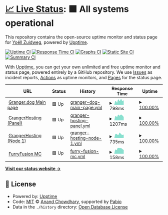 # [📈 Live Status](https://status.granger.dog): <!--live status--> **🟩 All systems operational**

This repository contains the open-source uptime monitor and status page for [Yoëll Zuidweg](granger.dog), powered by [Upptime](https://github.com/upptime/upptime).

[![Uptime CI](https://github.com/GrangerTheDog/StatusMonitor/workflows/Uptime%20CI/badge.svg)](https://github.com/GrangerTheDog/StatusMonitor/actions?query=workflow%3A%22Uptime+CI%22)
[![Response Time CI](https://github.com/GrangerTheDog/StatusMonitor/workflows/Response%20Time%20CI/badge.svg)](https://github.com/GrangerTheDog/StatusMonitor/actions?query=workflow%3A%22Response+Time+CI%22)
[![Graphs CI](https://github.com/GrangerTheDog/StatusMonitor/workflows/Graphs%20CI/badge.svg)](https://github.com/GrangerTheDog/StatusMonitor/actions?query=workflow%3A%22Graphs+CI%22)
[![Static Site CI](https://github.com/GrangerTheDog/StatusMonitor/workflows/Static%20Site%20CI/badge.svg)](https://github.com/GrangerTheDog/StatusMonitor/actions?query=workflow%3A%22Static+Site+CI%22)
[![Summary CI](https://github.com/GrangerTheDog/StatusMonitor/workflows/Summary%20CI/badge.svg)](https://github.com/GrangerTheDog/StatusMonitor/actions?query=workflow%3A%22Summary+CI%22)

With [Upptime](https://upptime.js.org), you can get your own unlimited and free uptime monitor and status page, powered entirely by a GitHub repository. We use [Issues](https://github.com/GrangerTheDog/StatusMonitor/issues) as incident reports, [Actions](https://github.com/GrangerTheDog/StatusMonitor/actions) as uptime monitors, and [Pages](https://status.granger.dog) for the status page.

<!--start: status pages-->
<!-- This summary is generated by Upptime (https://github.com/upptime/upptime) -->
<!-- Do not edit this manually, your changes will be overwritten -->
<!-- prettier-ignore -->
| URL | Status | History | Response Time | Uptime |
| --- | ------ | ------- | ------------- | ------ |
| <img alt="" src="https://icons.duckduckgo.com/ip3/granger.dog.ico" height="13"> [Granger.dog Main page](https://granger.dog) | 🟩 Up | [granger-dog-main-page.yml](https://github.com/GrangerTheDog/StatusMonitor/commits/HEAD/history/granger-dog-main-page.yml) | <details><summary><img alt="Response time graph" src="./graphs/granger-dog-main-page/response-time-week.png" height="20"> 798ms</summary><br><a href="https://status.granger.dog/history/granger-dog-main-page"><img alt="Response time 755" src="https://img.shields.io/endpoint?url=https%3A%2F%2Fraw.githubusercontent.com%2FGrangerTheDog%2FStatusMonitor%2FHEAD%2Fapi%2Fgranger-dog-main-page%2Fresponse-time.json"></a><br><a href="https://status.granger.dog/history/granger-dog-main-page"><img alt="24-hour response time 850" src="https://img.shields.io/endpoint?url=https%3A%2F%2Fraw.githubusercontent.com%2FGrangerTheDog%2FStatusMonitor%2FHEAD%2Fapi%2Fgranger-dog-main-page%2Fresponse-time-day.json"></a><br><a href="https://status.granger.dog/history/granger-dog-main-page"><img alt="7-day response time 798" src="https://img.shields.io/endpoint?url=https%3A%2F%2Fraw.githubusercontent.com%2FGrangerTheDog%2FStatusMonitor%2FHEAD%2Fapi%2Fgranger-dog-main-page%2Fresponse-time-week.json"></a><br><a href="https://status.granger.dog/history/granger-dog-main-page"><img alt="30-day response time 755" src="https://img.shields.io/endpoint?url=https%3A%2F%2Fraw.githubusercontent.com%2FGrangerTheDog%2FStatusMonitor%2FHEAD%2Fapi%2Fgranger-dog-main-page%2Fresponse-time-month.json"></a><br><a href="https://status.granger.dog/history/granger-dog-main-page"><img alt="1-year response time 755" src="https://img.shields.io/endpoint?url=https%3A%2F%2Fraw.githubusercontent.com%2FGrangerTheDog%2FStatusMonitor%2FHEAD%2Fapi%2Fgranger-dog-main-page%2Fresponse-time-year.json"></a></details> | <details><summary><a href="https://status.granger.dog/history/granger-dog-main-page">100.00%</a></summary><a href="https://status.granger.dog/history/granger-dog-main-page"><img alt="All-time uptime 100.00%" src="https://img.shields.io/endpoint?url=https%3A%2F%2Fraw.githubusercontent.com%2FGrangerTheDog%2FStatusMonitor%2FHEAD%2Fapi%2Fgranger-dog-main-page%2Fuptime.json"></a><br><a href="https://status.granger.dog/history/granger-dog-main-page"><img alt="24-hour uptime 100.00%" src="https://img.shields.io/endpoint?url=https%3A%2F%2Fraw.githubusercontent.com%2FGrangerTheDog%2FStatusMonitor%2FHEAD%2Fapi%2Fgranger-dog-main-page%2Fuptime-day.json"></a><br><a href="https://status.granger.dog/history/granger-dog-main-page"><img alt="7-day uptime 100.00%" src="https://img.shields.io/endpoint?url=https%3A%2F%2Fraw.githubusercontent.com%2FGrangerTheDog%2FStatusMonitor%2FHEAD%2Fapi%2Fgranger-dog-main-page%2Fuptime-week.json"></a><br><a href="https://status.granger.dog/history/granger-dog-main-page"><img alt="30-day uptime 100.00%" src="https://img.shields.io/endpoint?url=https%3A%2F%2Fraw.githubusercontent.com%2FGrangerTheDog%2FStatusMonitor%2FHEAD%2Fapi%2Fgranger-dog-main-page%2Fuptime-month.json"></a><br><a href="https://status.granger.dog/history/granger-dog-main-page"><img alt="1-year uptime 100.00%" src="https://img.shields.io/endpoint?url=https%3A%2F%2Fraw.githubusercontent.com%2FGrangerTheDog%2FStatusMonitor%2FHEAD%2Fapi%2Fgranger-dog-main-page%2Fuptime-year.json"></a></details>
| <img alt="" src="https://icons.duckduckgo.com/ip3/panel.granger.dog.ico" height="13"> [GrangerHosting (Panel)](https://panel.granger.dog) | 🟩 Up | [granger-hosting-panel.yml](https://github.com/GrangerTheDog/StatusMonitor/commits/HEAD/history/granger-hosting-panel.yml) | <details><summary><img alt="Response time graph" src="./graphs/granger-hosting-panel/response-time-week.png" height="20"> 1207ms</summary><br><a href="https://status.granger.dog/history/granger-hosting-panel"><img alt="Response time 1054" src="https://img.shields.io/endpoint?url=https%3A%2F%2Fraw.githubusercontent.com%2FGrangerTheDog%2FStatusMonitor%2FHEAD%2Fapi%2Fgranger-hosting-panel%2Fresponse-time.json"></a><br><a href="https://status.granger.dog/history/granger-hosting-panel"><img alt="24-hour response time 1393" src="https://img.shields.io/endpoint?url=https%3A%2F%2Fraw.githubusercontent.com%2FGrangerTheDog%2FStatusMonitor%2FHEAD%2Fapi%2Fgranger-hosting-panel%2Fresponse-time-day.json"></a><br><a href="https://status.granger.dog/history/granger-hosting-panel"><img alt="7-day response time 1207" src="https://img.shields.io/endpoint?url=https%3A%2F%2Fraw.githubusercontent.com%2FGrangerTheDog%2FStatusMonitor%2FHEAD%2Fapi%2Fgranger-hosting-panel%2Fresponse-time-week.json"></a><br><a href="https://status.granger.dog/history/granger-hosting-panel"><img alt="30-day response time 1054" src="https://img.shields.io/endpoint?url=https%3A%2F%2Fraw.githubusercontent.com%2FGrangerTheDog%2FStatusMonitor%2FHEAD%2Fapi%2Fgranger-hosting-panel%2Fresponse-time-month.json"></a><br><a href="https://status.granger.dog/history/granger-hosting-panel"><img alt="1-year response time 1054" src="https://img.shields.io/endpoint?url=https%3A%2F%2Fraw.githubusercontent.com%2FGrangerTheDog%2FStatusMonitor%2FHEAD%2Fapi%2Fgranger-hosting-panel%2Fresponse-time-year.json"></a></details> | <details><summary><a href="https://status.granger.dog/history/granger-hosting-panel">100.00%</a></summary><a href="https://status.granger.dog/history/granger-hosting-panel"><img alt="All-time uptime 100.00%" src="https://img.shields.io/endpoint?url=https%3A%2F%2Fraw.githubusercontent.com%2FGrangerTheDog%2FStatusMonitor%2FHEAD%2Fapi%2Fgranger-hosting-panel%2Fuptime.json"></a><br><a href="https://status.granger.dog/history/granger-hosting-panel"><img alt="24-hour uptime 100.00%" src="https://img.shields.io/endpoint?url=https%3A%2F%2Fraw.githubusercontent.com%2FGrangerTheDog%2FStatusMonitor%2FHEAD%2Fapi%2Fgranger-hosting-panel%2Fuptime-day.json"></a><br><a href="https://status.granger.dog/history/granger-hosting-panel"><img alt="7-day uptime 100.00%" src="https://img.shields.io/endpoint?url=https%3A%2F%2Fraw.githubusercontent.com%2FGrangerTheDog%2FStatusMonitor%2FHEAD%2Fapi%2Fgranger-hosting-panel%2Fuptime-week.json"></a><br><a href="https://status.granger.dog/history/granger-hosting-panel"><img alt="30-day uptime 100.00%" src="https://img.shields.io/endpoint?url=https%3A%2F%2Fraw.githubusercontent.com%2FGrangerTheDog%2FStatusMonitor%2FHEAD%2Fapi%2Fgranger-hosting-panel%2Fuptime-month.json"></a><br><a href="https://status.granger.dog/history/granger-hosting-panel"><img alt="1-year uptime 100.00%" src="https://img.shields.io/endpoint?url=https%3A%2F%2Fraw.githubusercontent.com%2FGrangerTheDog%2FStatusMonitor%2FHEAD%2Fapi%2Fgranger-hosting-panel%2Fuptime-year.json"></a></details>
| <img alt="" src="https://icons.duckduckgo.com/ip3/node1.granger.dog.ico" height="13"> [GrangerHosting (Node 1)](https://node1.granger.dog:8080/) | 🟩 Up | [granger-hosting-node-1.yml](https://github.com/GrangerTheDog/StatusMonitor/commits/HEAD/history/granger-hosting-node-1.yml) | <details><summary><img alt="Response time graph" src="./graphs/granger-hosting-node-1/response-time-week.png" height="20"> 735ms</summary><br><a href="https://status.granger.dog/history/granger-hosting-node-1"><img alt="Response time 707" src="https://img.shields.io/endpoint?url=https%3A%2F%2Fraw.githubusercontent.com%2FGrangerTheDog%2FStatusMonitor%2FHEAD%2Fapi%2Fgranger-hosting-node-1%2Fresponse-time.json"></a><br><a href="https://status.granger.dog/history/granger-hosting-node-1"><img alt="24-hour response time 732" src="https://img.shields.io/endpoint?url=https%3A%2F%2Fraw.githubusercontent.com%2FGrangerTheDog%2FStatusMonitor%2FHEAD%2Fapi%2Fgranger-hosting-node-1%2Fresponse-time-day.json"></a><br><a href="https://status.granger.dog/history/granger-hosting-node-1"><img alt="7-day response time 735" src="https://img.shields.io/endpoint?url=https%3A%2F%2Fraw.githubusercontent.com%2FGrangerTheDog%2FStatusMonitor%2FHEAD%2Fapi%2Fgranger-hosting-node-1%2Fresponse-time-week.json"></a><br><a href="https://status.granger.dog/history/granger-hosting-node-1"><img alt="30-day response time 707" src="https://img.shields.io/endpoint?url=https%3A%2F%2Fraw.githubusercontent.com%2FGrangerTheDog%2FStatusMonitor%2FHEAD%2Fapi%2Fgranger-hosting-node-1%2Fresponse-time-month.json"></a><br><a href="https://status.granger.dog/history/granger-hosting-node-1"><img alt="1-year response time 707" src="https://img.shields.io/endpoint?url=https%3A%2F%2Fraw.githubusercontent.com%2FGrangerTheDog%2FStatusMonitor%2FHEAD%2Fapi%2Fgranger-hosting-node-1%2Fresponse-time-year.json"></a></details> | <details><summary><a href="https://status.granger.dog/history/granger-hosting-node-1">100.00%</a></summary><a href="https://status.granger.dog/history/granger-hosting-node-1"><img alt="All-time uptime 100.00%" src="https://img.shields.io/endpoint?url=https%3A%2F%2Fraw.githubusercontent.com%2FGrangerTheDog%2FStatusMonitor%2FHEAD%2Fapi%2Fgranger-hosting-node-1%2Fuptime.json"></a><br><a href="https://status.granger.dog/history/granger-hosting-node-1"><img alt="24-hour uptime 100.00%" src="https://img.shields.io/endpoint?url=https%3A%2F%2Fraw.githubusercontent.com%2FGrangerTheDog%2FStatusMonitor%2FHEAD%2Fapi%2Fgranger-hosting-node-1%2Fuptime-day.json"></a><br><a href="https://status.granger.dog/history/granger-hosting-node-1"><img alt="7-day uptime 100.00%" src="https://img.shields.io/endpoint?url=https%3A%2F%2Fraw.githubusercontent.com%2FGrangerTheDog%2FStatusMonitor%2FHEAD%2Fapi%2Fgranger-hosting-node-1%2Fuptime-week.json"></a><br><a href="https://status.granger.dog/history/granger-hosting-node-1"><img alt="30-day uptime 100.00%" src="https://img.shields.io/endpoint?url=https%3A%2F%2Fraw.githubusercontent.com%2FGrangerTheDog%2FStatusMonitor%2FHEAD%2Fapi%2Fgranger-hosting-node-1%2Fuptime-month.json"></a><br><a href="https://status.granger.dog/history/granger-hosting-node-1"><img alt="1-year uptime 100.00%" src="https://img.shields.io/endpoint?url=https%3A%2F%2Fraw.githubusercontent.com%2FGrangerTheDog%2FStatusMonitor%2FHEAD%2Fapi%2Fgranger-hosting-node-1%2Fuptime-year.json"></a></details>
| <img alt="" src="https://granger.dog/ffmc.png" height="13"> [FurryFusion MC](mc.furryfusion.nl) | 🟩 Up | [furry-fusion-mc.yml](https://github.com/GrangerTheDog/StatusMonitor/commits/HEAD/history/furry-fusion-mc.yml) | <details><summary><img alt="Response time graph" src="./graphs/furry-fusion-mc/response-time-week.png" height="20"> 158ms</summary><br><a href="https://status.granger.dog/history/furry-fusion-mc"><img alt="Response time 149" src="https://img.shields.io/endpoint?url=https%3A%2F%2Fraw.githubusercontent.com%2FGrangerTheDog%2FStatusMonitor%2FHEAD%2Fapi%2Ffurry-fusion-mc%2Fresponse-time.json"></a><br><a href="https://status.granger.dog/history/furry-fusion-mc"><img alt="24-hour response time 178" src="https://img.shields.io/endpoint?url=https%3A%2F%2Fraw.githubusercontent.com%2FGrangerTheDog%2FStatusMonitor%2FHEAD%2Fapi%2Ffurry-fusion-mc%2Fresponse-time-day.json"></a><br><a href="https://status.granger.dog/history/furry-fusion-mc"><img alt="7-day response time 158" src="https://img.shields.io/endpoint?url=https%3A%2F%2Fraw.githubusercontent.com%2FGrangerTheDog%2FStatusMonitor%2FHEAD%2Fapi%2Ffurry-fusion-mc%2Fresponse-time-week.json"></a><br><a href="https://status.granger.dog/history/furry-fusion-mc"><img alt="30-day response time 149" src="https://img.shields.io/endpoint?url=https%3A%2F%2Fraw.githubusercontent.com%2FGrangerTheDog%2FStatusMonitor%2FHEAD%2Fapi%2Ffurry-fusion-mc%2Fresponse-time-month.json"></a><br><a href="https://status.granger.dog/history/furry-fusion-mc"><img alt="1-year response time 149" src="https://img.shields.io/endpoint?url=https%3A%2F%2Fraw.githubusercontent.com%2FGrangerTheDog%2FStatusMonitor%2FHEAD%2Fapi%2Ffurry-fusion-mc%2Fresponse-time-year.json"></a></details> | <details><summary><a href="https://status.granger.dog/history/furry-fusion-mc">100.00%</a></summary><a href="https://status.granger.dog/history/furry-fusion-mc"><img alt="All-time uptime 100.00%" src="https://img.shields.io/endpoint?url=https%3A%2F%2Fraw.githubusercontent.com%2FGrangerTheDog%2FStatusMonitor%2FHEAD%2Fapi%2Ffurry-fusion-mc%2Fuptime.json"></a><br><a href="https://status.granger.dog/history/furry-fusion-mc"><img alt="24-hour uptime 100.00%" src="https://img.shields.io/endpoint?url=https%3A%2F%2Fraw.githubusercontent.com%2FGrangerTheDog%2FStatusMonitor%2FHEAD%2Fapi%2Ffurry-fusion-mc%2Fuptime-day.json"></a><br><a href="https://status.granger.dog/history/furry-fusion-mc"><img alt="7-day uptime 100.00%" src="https://img.shields.io/endpoint?url=https%3A%2F%2Fraw.githubusercontent.com%2FGrangerTheDog%2FStatusMonitor%2FHEAD%2Fapi%2Ffurry-fusion-mc%2Fuptime-week.json"></a><br><a href="https://status.granger.dog/history/furry-fusion-mc"><img alt="30-day uptime 100.00%" src="https://img.shields.io/endpoint?url=https%3A%2F%2Fraw.githubusercontent.com%2FGrangerTheDog%2FStatusMonitor%2FHEAD%2Fapi%2Ffurry-fusion-mc%2Fuptime-month.json"></a><br><a href="https://status.granger.dog/history/furry-fusion-mc"><img alt="1-year uptime 100.00%" src="https://img.shields.io/endpoint?url=https%3A%2F%2Fraw.githubusercontent.com%2FGrangerTheDog%2FStatusMonitor%2FHEAD%2Fapi%2Ffurry-fusion-mc%2Fuptime-year.json"></a></details>

<!--end: status pages-->

[**Visit our status website →**](https://status.granger.dog)

## 📄 License

- Powered by: [Upptime](https://github.com/upptime/upptime)
- Code: [MIT](./LICENSE) © [Anand Chowdhary](https://anandchowdhary.com), supported by [Pabio](https://pabio.com)
- Data in the `./history` directory: [Open Database License](https://opendatacommons.org/licenses/odbl/1-0/)
